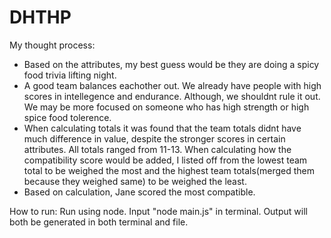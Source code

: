 # DHTHP
My thought process:
- Based on the attributes, my best guess would be they are doing a spicy food trivia lifting night.
- A good team balances eachother out. We already have people with high scores in intellegence and endurance. Although, we shouldnt rule it out. We may be more focused on someone who has high strength or high spice food tolerence. 
- When calculating totals it was found that the team totals didnt have much difference in value, despite the stronger scores in certain attributes. All totals ranged from 11-13. When calculating how the compatibility score would be added, I listed off from the lowest team total to be weighed the most and the highest team totals(merged them because they weighed same) to be weighed the least. 
- Based on calculation, Jane scored the most compatible.

How to run:
Run using node. Input "node main.js" in terminal. Output will both be generated in both terminal and file.


